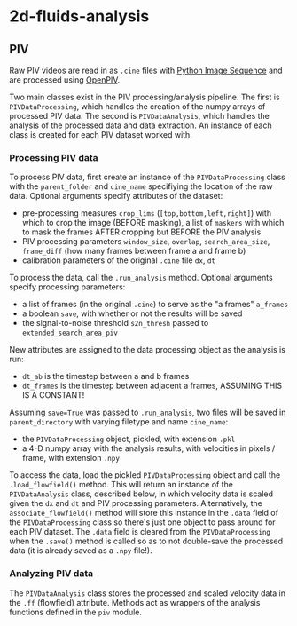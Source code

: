 # 2d-fluids-analysis

## PIV
Raw PIV videos are read in as `.cine` files with [Python Image Sequence](https://github.com/openpiv) and are processed using [OpenPIV](https://github.com/openpiv).

Two main classes exist in the PIV processing/analysis pipeline. The first is `PIVDataProcessing`, which handles the creation of the numpy arrays of processed PIV data. The second is `PIVDataAnalysis`, which handles the analysis of the processed data and data extraction. An instance of each class is created for each PIV dataset worked with.

### Processing PIV data
To process PIV data, first create an instance of the `PIVDataProcessing` class with the `parent_folder` and `cine_name` specifiying the location of the raw data. Optional arguments specify attributes of the dataset:
- pre-processing measures `crop_lims` (`[top,bottom,left,right]`) with which to crop the image (BEFORE masking), a list of `maskers` with which to mask the frames AFTER cropping but BEFORE the PIV analysis
- PIV processing parameters `window_size`, `overlap`, `search_area_size`, `frame_diff` (how many frames between frame a and frame b)
- calibration parameters of the original `.cine` file `dx`, `dt`

To process the data, call the `.run_analysis` method. Optional arguments specify processing parameters:
- a list of frames (in the original `.cine`) to serve as the "a frames" `a_frames`
- a boolean `save`, with whether or not the results will be saved
- the signal-to-noise threshold `s2n_thresh` passed to `extended_search_area_piv`

New attributes are assigned to the data processing object as the analysis is run:
- `dt_ab` is the timestep between a and b frames
- `dt_frames` is the timestep between adjacent a frames, ASSUMING THIS IS A CONSTANT!

Assuming `save=True` was passed to `.run_analysis`, two files will be saved in `parent_directory` with varying filetype and name `cine_name`:
- the `PIVDataProcessing` object, pickled, with extension `.pkl`
- a 4-D numpy array with the analysis results, with velocities in pixels / frame, with extension `.npy`

To access the data, load the pickled `PIVDataProcessing` object and call the `.load_flowfield()` method. This will return an instance of the `PIVDataAnalysis` class, described below, in which velocity data is scaled given the `dx` and `dt` and PIV processing parameters. Alternatively, the `associate_flowfield()` method will store this instance in the `.data` field of the `PIVDataProcessing` class so there's just one object to pass around for each PIV dataset. The `.data` field is cleared from the `PIVDataProcessing` when the `.save()` method is called so as to not double-save the processed data (it is already saved as a `.npy` file!).

### Analyzing PIV data
The `PIVDataAnalysis` class stores the processed and scaled velocity data in the `.ff` (flowfield) attribute. Methods act as wrappers of the analysis functions defined in the `piv` module.
